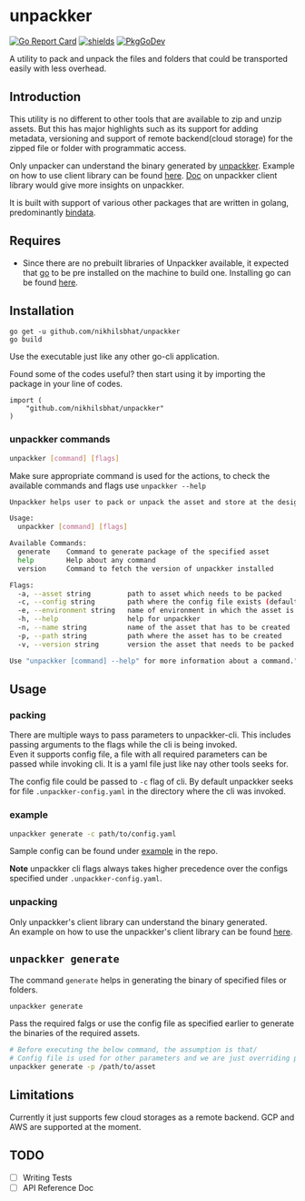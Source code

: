 # unpackker

[![Go Report Card](https://goreportcard.com/badge/github.com/nikhilsbhat/unpackker)](https://goreportcard.com/report/github.com/nikhilsbhat/unpackker)  [![shields](https://img.shields.io/badge/license-mit-brightgreen)](https://github.com/nikhilsbhat/unpackker/blob/master/LICENSE) [![PkgGoDev](https://pkg.go.dev/badge/github.com/nikhilsbhat/unpackker?tab=overview)](https://pkg.go.dev/github.com/nikhilsbhat/unpackker?tab=overview)

A utility to pack and unpack the  files and folders that could be transported easily with less overhead.

## Introduction

This utility is no different to other tools that are available to zip and unzip assets. But this has major highlights such as its support for adding metadata, versioning and support of remote backend(cloud storage) for the zipped file or folder with programmatic access.

Only unpacker can understand the binary generated by [unpackker](https://github.com/nikhilsbhat/unpackker). Example on how to use client library can be found [here](https://github.com/nikhilsbhat/unpackker/blob/master/examples/unpacker/unpacker_fs.go). [Doc](https://pkg.go.dev/github.com/nikhilsbhat/unpackker/pkg/unpacker?tab=doc#NewConfig) on unpackker client library would give more insights on unpackker.

It is built with support of various other packages that are written in golang, predominantly [bindata](https://github.com/go-bindata/go-bindata).

## Requires

* Since there are no prebuilt libraries of Unpackker available, it expected that [go](https://golang.org/dl/) to be pre installed on the machine to build one. Installing go can be found [here](https://golang.org/doc/install).

## Installation

```golang
go get -u github.com/nikhilsbhat/unpackker
go build
```

Use the executable just like any other go-cli application.

Found some of the codes useful? then start using it by importing the package in your line of codes.

```golang
import (
    "github.com/nikhilsbhat/unpackker"
)
```

### unpackker commands

```bash
unpackker [command] [flags]
```

Make sure appropriate command is used for the actions, to check the available commands and flags use `unpackker --help`

```bash
Unpackker helps user to pack or unpack the asset and store at the designated backend.

Usage:
  unpackker [command] [flags]

Available Commands:
  generate    Command to generate package of the specified asset
  help        Help about any command
  version     Command to fetch the version of unpackker installed

Flags:
  -a, --asset string         path to asset which needs to be packed
  -c, --config string        path where the config file exists (default ".")
  -e, --environment string   name of environment in which the asset is packed
  -h, --help                 help for unpackker
  -n, --name string          name of the asset that has to be created
  -p, --path string          path where the asset has to be created
  -v, --version string       version the asset that needs to be packed

Use "unpackker [command] --help" for more information about a command."
```

## Usage

### packing

There are multiple ways to pass parameters to unpackker-cli. This includes passing arguments to the flags while the cli is being invoked.  
Even it supports config file, a file with all required parameters can be passed while invoking cli. It is a yaml file just like nay other tools seeks for.

The config file could be passed to `-c` flag of cli. By default unpackker seeks for file `.unpackker-config.yaml` in the directory where the cli was invoked.

### example

```bash
unpackker generate -c path/to/config.yaml
```

Sample config can be found under [example](https://github.com/nikhilsbhat/unpackker/tree/master/examples) in the repo.

**Note** unpackker cli flags always takes higher precedence over the configs specified under `.unpackker-config.yaml`.

### unpacking

Only unpackker's client library can understand the binary generated.  
An example on how to use the unpackker's client library can be found [here](https://github.com/nikhilsbhat/unpackker/blob/master/examples/unpacker/unpacker_fs.go).

## `unpackker generate`

The command `generate` helps in generating the binary of specified files or folders.  

```bash
unpackker generate
```

Pass the required falgs or use the config file as specified earlier to generate the binaries of the required assets.

```bash
# Before executing the below command, the assumption is that/
# Config file is used for other parameters and we are just overriding path in the below example.
unpackker generate -p /path/to/asset
```

## Limitations

Currently it just supports few cloud storages as a remote backend. GCP and AWS are supported at the moment.

## TODO

* [ ] Writing Tests
* [ ] API Reference Doc
